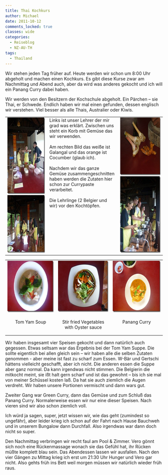 ```yaml
---
title: Thai Kochkurs
author: Michael
date: 2011-10-12
comments_locked: true
classes: wide
categories:
  - Reiseblog
  - NZ-AU-TH
tags:
  - Thailand
---
```


Wir stehen jeden Tag früher auf. Heute werden wir schon um 8:00 Uhr abgeholt und machen einen Kochkurs. Es gibt diese Kurse zwar am Nachmittag und Abend auch, aber da wird was anderes gekocht und ich will ein Panang Curry dabei haben.

Wir werden von den Besitzern der Kochschule abgeholt. Ein Pärchen – sie Thai, er Schwede. Endlich haben wir mal einen gefunden, dessen englisch wir verstehen. Viel besser als alle Thais, Australier oder Kiwis.

<table border="0" cellspacing="0" cellpadding="2" width="671"><tbody>     <tr>       <td valign="top" width="200"><a href="/assets/images/2011/10/P1000277.jpg"><img src="/assets/images/2011/10/P1000277_thumb.jpg" width="184" height="244" alt="P1000277" border="0" /></a><a href="/assets/images/2011/10/P1000283.jpg"><img src="/assets/images/2011/10/P1000283_thumb.jpg" width="244" height="184" alt="P1000283" border="0" /></a></td>        <td valign="top" width="254">Links ist unser Lehrer der mir grad was erklärt. Zwischen uns steht ein Korb mit Gemüse das wir verwenden.<br /><br />Am rechten Bild das weiße ist Galangal und das orange ist Cocumber (glaub ich).<br /><br />Nachdem wir das ganze Gemüse zusammengeschnitten haben werden die Zutaten hier schon zur Currypaste verarbeitet.<br /><br />Die Lehrlinge (2 Belgier und wir) vor den Kochtöpfen.</td>        <td valign="top" width="215"><a href="/assets/images/2011/10/P1000278.jpg"><img src="/assets/images/2011/10/P1000278_thumb.jpg" width="244" height="184" alt="P1000278" border="0" /></a><a href="/assets/images/2011/10/P1000286.jpg"><img src="/assets/images/2011/10/P1000286_thumb.jpg" width="184" height="244" alt="P1000286" border="0" /></a></td>     </tr>   </tbody></table>  <table border="0" cellspacing="0" cellpadding="2" width="600"><tbody>     <tr>       <td valign="top" width="200"><a href="/assets/images/2011/10/P1000287.jpg"><img src="/assets/images/2011/10/P1000287_thumb.jpg" width="217" height="164" alt="P1000287" border="0" /></a></td>        <td valign="top" width="200"><a href="/assets/images/2011/10/P1000290.jpg"><img src="/assets/images/2011/10/P1000290_thumb.jpg" width="216" height="163" alt="P1000290" border="0" /></a></td>        <td valign="top" width="200"><a href="/assets/images/2011/10/P1000293.jpg"><img src="/assets/images/2011/10/P1000293_thumb.jpg" width="217" height="164" alt="P1000293" border="0" /></a></td>     </tr>      <tr>       <td valign="top" width="200">         <p align="center">Tom Yam Soup</p>       </td>        <td valign="top" width="200">         <p align="center">Stir fried Vegetables<br />with Oyster sauce</p>       </td>        <td valign="top" width="200">         <p align="center">Panang Curry</p>       </td>     </tr>   </tbody></table>

Wir haben insgesamt vier Speisen gekocht und dann natürlich auch gegessen. Etwas seltsam war das Ergebnis bei der Tom Yam Suppe. Die sollte eigentlich bei allen gleich sein – wir haben alle die selben Zutaten genommen - aber meine ist fast zu scharf zum Essen. W-Bär und Gertschi hättens vielleicht geschafft, aber ich nicht. Die anderen essen die Suppe aber ganz normal. Da kann irgendwas nicht stimmen. Die Belgierin die mitkocht meint, sie ißt halt gern scharf und ist das gewohnt – bis ich sie mal von meiner Schüssel kosten laß. Da hat sie auch ziemlich die Augen verdreht. Wir haben unsere Portionen vermischt und dann wars gut.

Zweiter Gang war Green Curry, dann das Gemüse und zum Schluß das Panang Curry. Normalerweise essen wir nur eine dieser Speisen. Nach vieren sind wir also schon ziemlich voll.

Ich würd ja sagen, super, jetzt wissen wir, wie das geht (zumindest so ungefähr), aber leider krieg ich schon auf der Fahrt nach Hause Bauchweh und in unserem Bungalow dann Durchfall. Also irgendwas war dann doch nicht so super.

Den Nachmittag verbringen wir recht faul am Pool &amp; Zimmer. Vero gönnt sich noch eine Rückenmassage wonach sie das Gefühl hat, ihr Rücken müßte komplett blau sein. Das Abendessen lassen wir ausfallen. Nach den vier Gängen zu Mittag krieg ich erst um 21:30 Uhr Hunger und Vero gar nicht. Also gehts früh ins Bett weil morgen müssen wir natürlich wieder früh raus.

